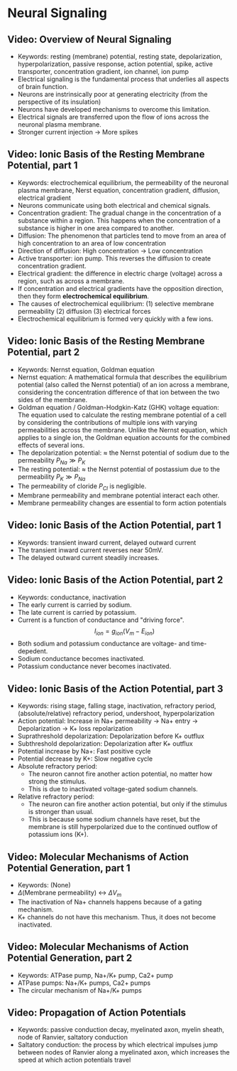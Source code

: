 # Neural Signaling

## Video: Overview of Neural Signaling

- Keywords: resting (membrane) potential, resting state, depolarization, hyperpolarization, passive response, action potential, spike, active transporter, concentration gradient, ion channel, ion pump
- Electrical signaling is the fundamental process that underlies all aspects of brain function.
- Neurons are instrinsically poor at generating electricity (from the perspective of its insulation)
- Neurons have developed mechanisms to overcome this limitation.
- Electrical signals are transferred upon the flow of ions across the neuronal plasma membrane.
- Stronger current injection -> More spikes

## Video: Ionic Basis of the Resting Membrane Potential, part 1

- Keywords: electrochemical equilibrium, the permeability of the neuronal plasma membrane, Nerst equation, concentration gradient, diffusion, electrical gradient
- Neurons communicate using both electrical and chemical signals.
- Concentration gradient: The gradual change in the concentration of a substance within a region. This happens when the concentration of a substance is higher in one area compared to another.
- Diffusion: The phenomenon that particles tend to move from an area of high concentration to an area of low concentration
- Direction of diffusion: High concentration -> Low concentration
- Active transporter: ion pump. This reverses the diffusion to create concentration gradient.
- Electrical gradient: the difference in electric charge (voltage) across a region, such as across a membrane.
- If concentration and electrical gradients have the opposition direction, then they form **electrochemical equilibrium**.
- The causes of electrochemical equilibrium: (1) selective membrane permeability (2) diffusion (3) electrical forces
- Electrochemical equilibrium is formed very quickly with a few ions.

## Video: Ionic Basis of the Resting Membrane Potential, part 2

- Keywords: Nernst equation, Goldman equation
- Nernst equation: A mathematical formula that describes the equilibrium potential (also called the Nernst potential) of an ion across a membrane, considering the concentration difference of that ion between the two sides of the membrane.
- Goldman equation / Goldman-Hodgkin-Katz (GHK) voltage equation: The equation used to calculate the resting membrane potential of a cell by considering the contributions of multiple ions with varying permeabilities across the membrane. Unlike the Nernst equation, which applies to a single ion, the Goldman equation accounts for the combined effects of several ions.
- The depolarization potential: $\approx$ the Nernst potential of sodium due to the permeability $P_{Na} \gg P_{K}$
- The resting potential: $\approx$ the Nernst potential of postassium due to the permeability $P_{K} \gg P_{Na}$
- The permeability of cloride $P_{Cl}$ is negligible.
- Membrane permeability and membrane potential interact each other.
- Membrane permeability changes are essential to form action potentials

## Video: Ionic Basis of the Action Potential, part 1

- Keywords: transient inward current, delayed outward current
- The transient inward current reverses near 50mV.
- The delayed outward current steadily increases.

## Video: Ionic Basis of the Action Potential, part 2

- Keywords: conductance, inactivation
- The early current is carried by sodium.
- The late current is carried by potassium.
- Current is a function of conductance and "driving force".
$$I_{ion}=g_{ion}(V_{m}-E_{ion})$$
- Both sodium and potassium conductance are voltage- and time-depedent.
- Sodium conductance becomes inactivated.
- Potassium conductance never becomes inactivated.

## Video: Ionic Basis of the Action Potential, part 3

- Keywords: rising stage, falling stage, inactivation, refractory period, (absolute/relative) refractory period, undershoot, hyperpolarization
- Action potential: Increase in Na+ permeability -> Na+ entry -> Depolarization -> K+ loss repolarization
- Suprathreshold depolarization: Depolarization before K+ outflux
- Subthreshold depolarization: Depolarization after K+ outflux
- Potential increase by Na+: Fast positive cycle
- Potential decrease by K+: Slow negative cycle
- Absolute refractory period:
  - The neuron cannot fire another action potential, no matter how strong the stimulus.
  - This is due to inactivated voltage-gated sodium channels.
- Relative refractory period:
  - The neuron can fire another action potential, but only if the stimulus is stronger than usual.
  - This is because some sodium channels have reset, but the membrane is still hyperpolarized due to the continued outflow of potassium ions (K+).

## Video: Molecular Mechanisms of Action Potential Generation, part 1

- Keywords: (None)
- $\Delta$(Membrane permeability) $\leftrightarrow$ $\Delta V_m$
- The inactivation of Na+ channels happens because of a gating mechanism.
- K+ channels do not have this mechanism. Thus, it does not become inactivated.

## Video: Molecular Mechanisms of Action Potential Generation, part 2

- Keywords: ATPase pump, Na+/K+ pump, Ca2+ pump
- ATPase pumps: Na+/K+ pumps, Ca2+ pumps
- The circular mechanism of Na+/K+ pumps

## Video: Propagation of Action Potentials

- Keywords: passive conduction decay, myelinated axon, myelin sheath, node of Ranvier, saltatory conduction
- Saltatory conduction: the process by which electrical impulses jump between nodes of Ranvier along a myelinated axon, which increases the speed at which action potentials travel